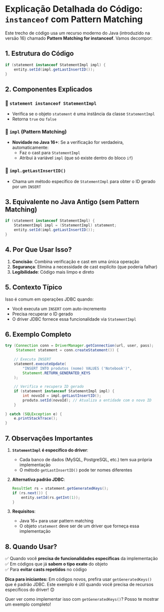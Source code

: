 # **Explicação Detalhada do Código: `instanceof` com Pattern Matching**

Este trecho de código usa um recurso moderno do Java (introduzido na versão 16) chamado **Pattern Matching for instanceof**. Vamos decompor:

## **1. Estrutura do Código**
```java
if (statement instanceof StatementImpl impl) {
    entity.setId(impl.getLastInsertID());
}
```

## **2. Componentes Explicados**

### **🔹 `statement instanceof StatementImpl`**
- Verifica se o objeto `statement` é uma instância da classe `StatementImpl`
- Retorna `true` ou `false`

### **🔹 `impl` (Pattern Matching)**
- **Novidade no Java 16+**: Se a verificação for verdadeira, automaticamente:
  - Faz o cast para `StatementImpl`
  - Atribui à variável `impl` (que só existe dentro do bloco `if`)

### **🔹 `impl.getLastInsertID()`**
- Chama um método específico de `StatementImpl` para obter o ID gerado por um `INSERT`

## **3. Equivalente no Java Antigo (sem Pattern Matching)**
```java
if (statement instanceof StatementImpl) {
    StatementImpl impl = (StatementImpl) statement;
    entity.setId(impl.getLastInsertID());
}
```

## **4. Por Que Usar Isso?**
1. **Concisão**: Combina verificação e cast em uma única operação
2. **Segurança**: Elimina a necessidade de cast explícito (que poderia falhar)
3. **Legibilidade**: Código mais limpo e direto

## **5. Contexto Típico**
Isso é comum em operações JDBC quando:
- Você executa um `INSERT` com auto-incremento
- Precisa recuperar o ID gerado
- O driver JDBC fornece essa funcionalidade via `StatementImpl`

## **6. Exemplo Completo**
```java
try (Connection conn = DriverManager.getConnection(url, user, pass);
     Statement statement = conn.createStatement()) {
    
    // Executa INSERT
    statement.executeUpdate(
        "INSERT INTO produtos (nome) VALUES ('Notebook')", 
        Statement.RETURN_GENERATED_KEYS
    );
    
    // Verifica e recupera ID gerado
    if (statement instanceof StatementImpl impl) {
        int novoId = impl.getLastInsertID();
        produto.setId(novoId); // Atualiza a entidade com o novo ID
    }
    
} catch (SQLException e) {
    e.printStackTrace();
}
```

## **7. Observações Importantes**
1. **`StatementImpl` é específico do driver**:
   - Cada banco de dados (MySQL, PostgreSQL, etc.) tem sua própria implementação
   - O método `getLastInsertID()` pode ter nomes diferentes

2. **Alternativa padrão JDBC**:
   ```java
   ResultSet rs = statement.getGeneratedKeys();
   if (rs.next()) {
       entity.setId(rs.getInt(1));
   }
   ```

3. **Requisitos**:
   - Java 16+ para usar pattern matching
   - O objeto `statement` deve ser de um driver que forneça essa implementação

## **8. Quando Usar?**
✅ Quando você **precisa de funcionalidades específicas** da implementação  
✅ Em códigos que já **sabem o tipo exato** do objeto  
✅ Para **evitar casts repetidos** no código  

**Dica para iniciantes:** Em códigos novos, prefira usar `getGeneratedKeys()` que é padrão JDBC. Este exemplo é útil quando você precisa de recursos específicos do driver! 😊

Quer ver como implementar isso com `getGeneratedKeys()`? Posso te mostrar um exemplo completo!

